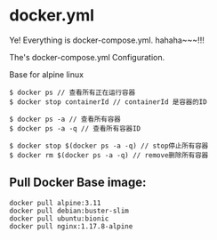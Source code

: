 # docker.yml

Ye! Everything is docker-compose.yml. hahaha~~~!!!

The's docker-compose.yml Configuration.

Base for alpine linux

```
$ docker ps // 查看所有正在运行容器
$ docker stop containerId // containerId 是容器的ID

$ docker ps -a // 查看所有容器
$ docker ps -a -q // 查看所有容器ID

$ docker stop $(docker ps -a -q) // stop停止所有容器
$ docker rm $(docker ps -a -q) // remove删除所有容器
```

## Pull Docker Base image:
```
docker pull alpine:3.11
docker pull debian:buster-slim
docker pull ubuntu:bionic
docker pull nginx:1.17.8-alpine
```
